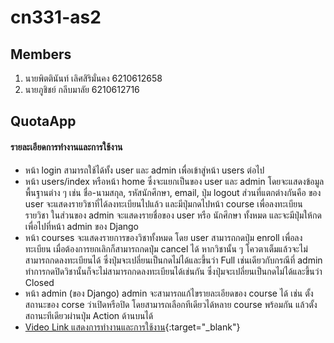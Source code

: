 # cn331-as2

## Members

1. นายพิตตินันท์ เลิศสิริมั่นคง 6210612658
2. นายภูชิชย์ กลีบมาลัย 6210612716

## QuotaApp

#### รายละเอียดการทำงานและการใช้งาน
+ หน้า login สามารถใช้ได้ทั้ง user และ admin เพื่อเข้าสู่หน้า users ต่อไป
+ หน้า users/index หรือหน้า home ซึ่งจะแยกเป็นของ user และ admin โดยจะแสดงข้อมูลพื้นฐานต่าง ๆ เช่น ชื่อ-นามสกุล, รหัสนักศึกษา, email, ปุ่ม logout ส่วนที่แตกต่างกันคือ ของ user จะแสดงรายวิชาที่ได้ลงทะเบียนไปแล้ว และมีปุ่มกดไปหน้า course เพื่อลงทะเบียนรายวิชา ในส่วนของ admin จะแสดงรายชื่อของ user หรือ นักศึกษา ทั้งหมด และจะมีปุ่มให้กดเพื่อไปที่หน้า admin ของ Django
+ หน้า courses จะแสดงรายการของวิชาทั้งหมด โดย user สามารถกดปุ่ม enroll เพื่อลงทะเบียน เมื่อต้องการยกเลิกก็สามารถกดปุ่ม cancel ได้ หากวิชานั้น ๆ โควตาเต็มแล้วจะไม่สามารถกดลงทะเบียนได้ ซึ่งปุ่มจะเปลี่ยนเป็นกดไม่ได้และขึ้นว่า Full เช่นเดียวกับกรณีที่ admin ทำการกดปิดวิชานั้นก็จะไม่สามารถกดลงทะเบียนได้เช่นกัน ซึ่งปุ่มจะเปลี่ยนเป็นกดไม่ได้และขึ้นว่า Closed
+ หน้า admin (ของ Django) admin จะสามารถแก้ไขรายละเอียดของ course ได้ เช่น ตั้งสถานะของ corse ว่าเปิดหรือปิด โดยสามารถเลือกทีเดียวได้หลาย course พร้อมกัน แล้วตั้งสถานะทีเดียวผ่านปุ่ม Action ด้านบนได้
+ [Video Link แสดงการทำงานและการใช้งาน](https://www.youtube.com/watch?v=QU3pgOyGBKI){:target="_blank"}
